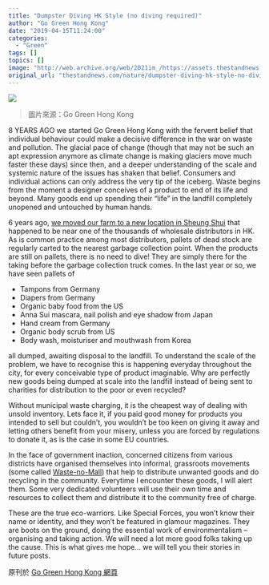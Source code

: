 ```yaml
---
title: "Dumpster Diving HK Style (no diving required)"
author: "Go Green Hong Kong"
date: "2019-04-15T11:24:00"
categories:
  - "Green"
tags: []
topics: []
image: "http://web.archive.org/web/2021im_/https://assets.thestandnews.com/media/photos/green-01_JV3wz.png"
original_url: "thestandnews.com/nature/dumpster-diving-hk-style-no-diving-required"
---
```

![](http://web.archive.org/web/2021im_/https://assets.thestandnews.com/media/photos/green-01_JV3wz.png)
> 圖片來源：Go Green Hong Kong

8 YEARS AGO we started Go Green Hong Kong with the fervent belief that individual behaviour could make a decisive difference in the war on waste and pollution. The glacial pace of change (though that may not be such an apt expression anymore as climate change is making glaciers move much faster these days) since then, and a deeper understanding of the scale and systemic nature of the issues has shaken that belief. Consumers and individual actions can only address the very tip of the iceberg. Waste begins from the moment a designer conceives of a product to end of its life and beyond. Many goods end up spending their “life” in the landfill completely unopened and untouched by human hands.

6 years ago, [we moved our farm to a new location in Sheung Shui](http://web.archive.org/web/20211229132404/https://wildrootsorganic.com/) that happened to be near one of the thousands of wholesale distributors in HK. As is common practice among most distributors, pallets of dead stock are regularly carted to the nearest garbage collection point. When the products are still on pallets, there is no need to dive! They are simply there for the taking before the garbage collection truck comes. In the last year or so, we have seen pallets of

*   Tampons from Germany
*   Diapers from Germany
*   Organic baby food from the US
*   Anna Sui mascara, nail polish and eye shadow from Japan
*   Hand cream from Germany
*   Organic body scrub from US
*   Body wash, moisturiser and mouthwash from Korea

all dumped, awaiting disposal to the landfill. To understand the scale of the problem, we have to recognise this is happening everyday throughout the city, for every conceivable type of product imaginable. Why are perfectly new goods being dumped at scale into the landfill instead of being sent to charities for distribution to the poor or even recycled?

Without municipal waste charging, it is the cheapest way of dealing with unsold inventory. Lets face it, if you paid good money for products you intended to sell but couldn’t, you wouldn’t be too keen on giving it away and letting others benefit from your misery, unless you are forced by regulations to donate it, as is the case in some EU countries.

In the face of government inaction, concerned citizens from various districts have organised themselves into informal, grassroots movements (some called [Waste-no-Mall](http://web.archive.org/web/20211229132404/https://www.facebook.com/WasteNoMall/)) that help to distribute unwanted goods and do recycling in the community. Everytime I encounter these goods, I will alert them. Some very dedicated volunteers will use their own time and resources to collect them and distribute it to the community free of charge.

These are the true eco-warriors. Like Special Forces, you won’t know their name or identity, and they won’t be featured in glamour magazines. They are boots on the ground, doing the essential work of environmentalism – organising and taking action. We will need a lot more good folks taking up the cause. This is what gives me hope… we will tell you their stories in future posts.

原刊於 [Go Green Hong Kong 網頁](http://web.archive.org/web/20211229132404/https://gogreenhongkong.com/2019/04/11/dumpster-diving-hk-style-no-diving-required/?fbclid=IwAR0YOJJ19fiw8FFImNb8p_Vc7UrJlO-OtJ8571a3QvEKKKfnLNcbA8Y_77U)